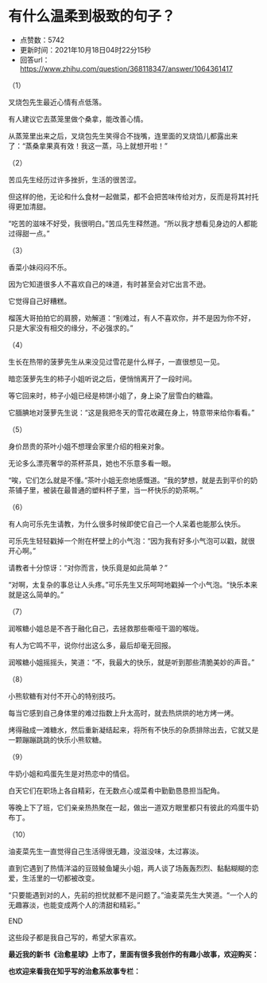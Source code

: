 # 有什么温柔到极致的句子？
- 点赞数：5742
- 更新时间：2021年10月18日04时22分15秒
- 回答url：https://www.zhihu.com/question/368118347/answer/1064361417
<body>
 <p data-pid="Av8PfNkb">（1）</p>
 <p data-pid="Ut9iI2_d">叉烧包先生最近心情有点低落。</p>
 <p data-pid="fj5GZgLv">有人建议它去蒸笼里做个桑拿，能改善心情。</p>
 <p data-pid="MEP4w2Gj">从蒸笼里出来之后，叉烧包先生笑得合不拢嘴，连里面的叉烧馅儿都露出来了：“蒸桑拿果真有效！我这一蒸，马上就想开啦！”</p>
 <p data-pid="4MI4l8QF">（2）</p>
 <p data-pid="OUH8Y2ie">苦瓜先生经历过许多挫折，生活的很苦涩。</p>
 <p data-pid="nv7n83tZ">但这样的他，无论和什么食材一起做菜，都不会把苦味传给对方，反而是将其衬托得更加清甜。</p>
 <p data-pid="Q5q96aYG">“吃苦的滋味不好受，我很明白。”苦瓜先生释然道。“所以我才想看见身边的人都能过得甜一点。”</p>
 <p data-pid="BLhy5fuG">（3）</p>
 <p data-pid="9-VYWnnd">香菜小妹闷闷不乐。</p>
 <p data-pid="Z88VKSPO">因为它知道很多人不喜欢自己的味道，有时甚至会对它出言不逊。</p>
 <p data-pid="epchZ-qO">它觉得自己好糟糕。</p>
 <p data-pid="TvEtro-_">榴莲大哥拍拍它的肩膀，劝解道：“别难过，有人不喜欢你，并不是因为你不好，只是大家没有相交的缘分，不必强求的。”</p>
 <p data-pid="97rLwJDI">（4）</p>
 <p data-pid="2RF2hg16">生长在热带的菠萝先生从来没见过雪花是什么样子，一直很想见一见。</p>
 <p data-pid="OLJ8nILr">暗恋菠萝先生的柿子小姐听说之后，便悄悄离开了一段时间。</p>
 <p data-pid="riJUwZNM">等它回来时，柿子小姐已经是柿饼小姐了，身上染了层雪白的糖霜。</p>
 <p data-pid="6OOKoxTD">它腼腆地对菠萝先生说：“这是我把冬天的雪花收藏在身上，特意带来给你看看。”</p>
 <p data-pid="9BOuB7-I">（5）</p>
 <p data-pid="GMH4GASC">身价昂贵的茶叶小姐不想理会家里介绍的相亲对象。</p>
 <p data-pid="2OhPH5dD">无论多么漂亮奢华的茶杯茶具，她也不乐意多看一眼。</p>
 <p data-pid="wCoMIzuO">“唉，它们怎么就是不懂。”茶叶小姐无奈地感慨道。“我的梦想，就是去到平价的奶茶铺子里，被装在最普通的塑料杯子里，当一杯快乐的奶茶啊。”</p>
 <p data-pid="U0ZqH3J7">（6）</p>
 <p data-pid="MDIP5aXg">有人向可乐先生请教，为什么很多时候即使它自己一个人呆着也能那么快乐。</p>
 <p data-pid="ulkcNRX3">可乐先生轻轻戳掉一个附在杯壁上的小气泡：“因为我有好多小气泡可以戳，就很开心啊。”</p>
 <p data-pid="2l3oC2gZ">请教者十分惊讶：“对你而言，快乐竟是如此简单？”</p>
 <p data-pid="GPH3Hxax">“对啊，太复杂的事总让人头疼。”可乐先生又乐呵呵地戳掉一个小气泡。“快乐本来就是这么简单的。”</p>
 <p data-pid="ESMxxwih">（7）</p>
 <p data-pid="nwLAw-Fy">润喉糖小姐总是不吝于融化自己，去拯救那些嘶哑干涸的喉咙。</p>
 <p data-pid="qizp9RsT">有人为它鸣不平，说你付出这么多，最后却毫无回报。</p>
 <p data-pid="Eh636osI">润喉糖小姐摇摇头，笑道：“不，我最大的快乐，就是听到那些清脆美妙的声音。”</p>
 <p data-pid="Vr9ZGmR6">（8）</p>
 <p data-pid="Wz5fmgCJ">小熊软糖有对付不开心的特别技巧。</p>
 <p data-pid="J9YJ57iz">每当它感到自己身体里的难过指数上升太高时，就去热烘烘的地方烤一烤。</p>
 <p data-pid="rvGNrP3s">烤得融成一滩糖水，然后重新凝结起来，将所有不快乐的杂质排除出去，它就又是一颗蹦蹦跳跳的快乐小熊软糖。</p>
 <p data-pid="fnPMyXTR">（9）</p>
 <p data-pid="gUCydXef">牛奶小姐和鸡蛋先生是对热恋中的情侣。</p>
 <p data-pid="LTiAPxFD">白天它们在职场上各自精彩，在无数点心或菜肴中勤勤恳恳担当配角。</p>
 <p data-pid="XI-AU8nj">等晚上下了班，它们亲亲热热聚在一起，做出一道双方眼里都只有彼此的鸡蛋牛奶布丁。</p>
 <p data-pid="-zfrUTmQ">（10）</p>
 <p data-pid="U0vZdzSS">油麦菜先生一直觉得自己生活得很无趣，没滋没味，太过寡淡。</p>
 <p data-pid="syrRqB7k">直到它遇到了热情洋溢的豆豉鲮鱼罐头小姐，两人谈了场轰轰烈烈、黏黏糊糊的恋爱，生活里的一切都被改变。</p>
 <p data-pid="flAaAMXJ">“只要能遇到对的人，先前的担忧就都不是问题了。”油麦菜先生大笑道。“一个人的无趣寡淡，也能变成两个人的清甜和精彩。”</p>
 <p data-pid="bxNAl1Kn">END</p>
 <p data-pid="WOtFuqSF">这些段子都是我自己写的，希望大家喜欢。</p>
 <p data-pid="A7WPo0sC"><b>最近我的新书《治愈星球》上市了，里面有很多我创作的有趣小故事，欢迎购买：</b></p><a data-draft-node="block" data-draft-type="mcn-link-card" data-mcn-id="1433286512788611072"></a>
 <p data-pid="o3JWPRvT"><b>也欢迎来看我在知乎写的治愈系故事专栏：</b></p><a data-draft-node="block" data-draft-type="mcn-link-card" data-mcn-id="1262916592822071296"></a>
 <p></p>
</body>